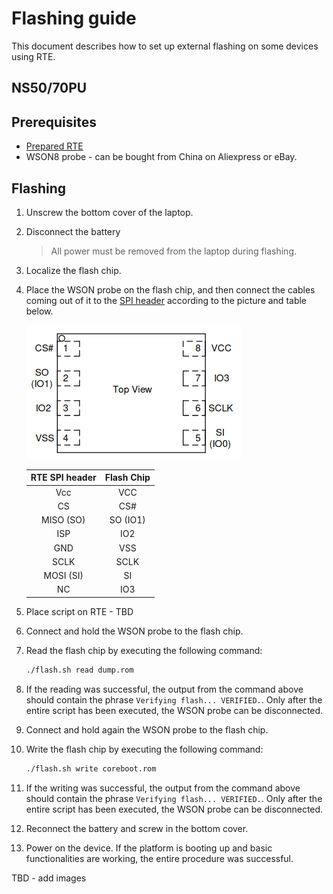 # Flashing guide

This document describes how to set up external flashing on some devices using
RTE.

## NS50/70PU

## Prerequisites

* [Prepared RTE](../v1.1.0/quick-start-guide.md)
* WSON8 probe - can be bought from China on Aliexpress or eBay. 

## Flashing

1. Unscrew the bottom cover of the laptop.
1. Disconnect the battery

    > All power must be removed from the laptop during flashing.

1. Localize the flash chip.
1. Place the WSON probe on the flash chip, and then connect the cables coming
    out of it to the [SPI header](../v1.1.0/specification.md/#spi-header)
    according to the picture and table below.

    ![](../../../images/rte-v1.1.0-flash_chip_NS50_70PU.png)

    | RTE SPI header | Flash Chip |
    |:--------------:|:----------:|
    | Vcc            | VCC        |
    | CS             | CS#        |
    | MISO (SO)      | SO (IO1)   |
    | ISP            | IO2        |
    | GND            | VSS        |
    | SCLK           | SCLK       |
    | MOSI (SI)      | SI         |
    | NC             | IO3        |

1. Place script on RTE - TBD
1. Connect and hold the WSON probe to the flash chip.
1. Read the flash chip by executing the following command:

    ```bash
    ./flash.sh read dump.rom
    ```

1. If the reading was successful, the output from the command above should
    contain the phrase `Verifying flash... VERIFIED.`. Only after the entire
    script has been executed, the WSON probe can be disconnected.
1. Connect and hold again the WSON probe to the flash chip.
1. Write the flash chip by executing the following command:

    ```bash
    ./flash.sh write coreboot.rom
    ```

1. If the writing was successful, the output from the command above should
    contain the phrase `Verifying flash... VERIFIED.`. Only after the entire
    script has been executed, the WSON probe can be disconnected.
1. Reconnect the battery and screw in the bottom cover.
1. Power on the device. If the platform is booting up and basic functionalities
    are working, the entire procedure was successful.

TBD - add images